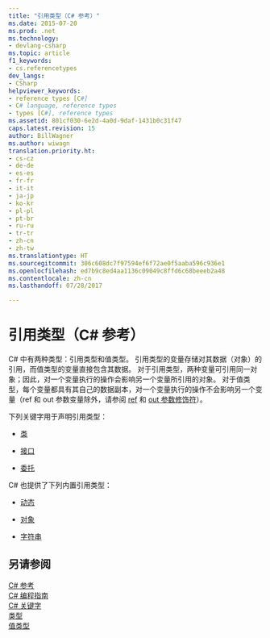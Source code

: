 ```yaml
---
title: "引用类型（C# 参考）"
ms.date: 2015-07-20
ms.prod: .net
ms.technology:
- devlang-csharp
ms.topic: article
f1_keywords:
- cs.referencetypes
dev_langs:
- CSharp
helpviewer_keywords:
- reference types [C#]
- C# language, reference types
- types [C#], reference types
ms.assetid: 801cf030-6e2d-4a0d-9daf-1431b0c31f47
caps.latest.revision: 15
author: BillWagner
ms.author: wiwagn
translation.priority.ht:
- cs-cz
- de-de
- es-es
- fr-fr
- it-it
- ja-jp
- ko-kr
- pl-pl
- pt-br
- ru-ru
- tr-tr
- zh-cn
- zh-tw
ms.translationtype: HT
ms.sourcegitcommit: 306c608dc7f97594ef6f72ae0f5aaba596c936e1
ms.openlocfilehash: ed7b9c8ed4aa1136c09049c8ffd6c68beeeb2a48
ms.contentlocale: zh-cn
ms.lasthandoff: 07/28/2017

---
```

# <a name="reference-types-c-reference"></a>引用类型（C# 参考）
C# 中有两种类型：引用类型和值类型。 引用类型的变量存储对其数据（对象）的引用，而值类型的变量直接包含其数据。 对于引用类型，两种变量可引用同一对象；因此，对一个变量执行的操作会影响另一个变量所引用的对象。 对于值类型，每个变量都具有其自己的数据副本，对一个变量执行的操作不会影响另一个变量（ref 和 out 参数变量除外，请参阅 [ref](../../../csharp/language-reference/keywords/ref.md) 和 [out 参数修饰符](../../../csharp/language-reference/keywords/out-parameter-modifier.md)）。  
  
 下列关键字用于声明引用类型：  
  
-   [类](../../../csharp/language-reference/keywords/class.md)  
  
-   [接口](../../../csharp/language-reference/keywords/interface.md)  
  
-   [委托](../../../csharp/language-reference/keywords/delegate.md)  
  
 C# 也提供了下列内置引用类型：  
  
-   [动态](../../../csharp/language-reference/keywords/dynamic.md)  
  
-   [对象](../../../csharp/language-reference/keywords/object.md)  
  
-   [字符串](../../../csharp/language-reference/keywords/string.md)  
  
## <a name="see-also"></a>另请参阅  
 [C# 参考](../../../csharp/language-reference/index.md)   
 [C# 编程指南](../../../csharp/programming-guide/index.md)   
 [C# 关键字](../../../csharp/language-reference/keywords/index.md)   
 [类型](../../../csharp/language-reference/keywords/types.md)   
 [值类型](../../../csharp/language-reference/keywords/value-types.md)

